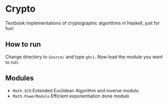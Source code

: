 
# Crypto

Textbook implementations of cryptographic algorithms in Haskell, just for fun!

## How to run

Change directory to `Source/` and type `ghci`. Now load the module you want to run.

## Modules

- `Math.GCD` Extended Euclidean Algorithm and inverse modulo
- `Math.PowerModulo` Efficient exponentiation done modulo
